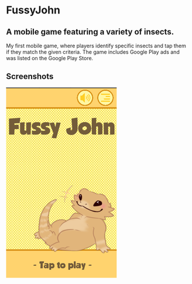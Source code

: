 # FussyJohn
## A mobile game featuring a variety of insects.
My first mobile game, where players identify specific insects and tap them if they match the given criteria. The game includes Google Play ads and was listed on the Google Play Store.
## Screenshots
![Screen](screens/screen1.png)
